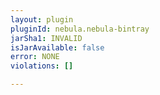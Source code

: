 ```yaml
---
layout: plugin
pluginId: nebula.nebula-bintray
jarSha1: INVALID
isJarAvailable: false
error: NONE
violations: []

---
```

